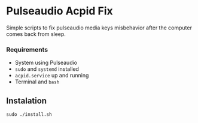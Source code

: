 # Pulseaudio Acpid Fix

Simple scripts to fix pulseaudio media keys
misbehavior after the computer comes back from sleep.

### Requirements
+ System using Pulseaudio
+ `sudo` and `systemd` installed
+ `acpid.service` up and running
+ Terminal and `bash`

## Instalation
```
sudo ./install.sh
```
